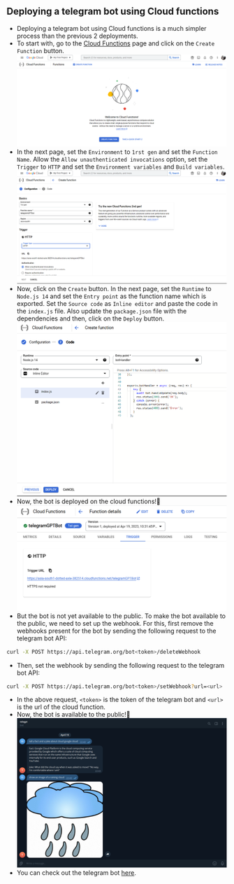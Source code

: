 ## Deploying a telegram bot using Cloud functions

* Deploying a telegram bot using Cloud functions is a much simpler process than the previous 2 deployments.
* To start with, go to the [Cloud Functions](https://console.cloud.google.com/functions/list) page and click on the `Create Function` button.
![cloud-build-home](assets/23.png)
* In the next page, set the `Environment` to `1rst gen` and set the `Function Name`. Allow the `Allow unauthenticated invocations` option, set the `Trigger` to `HTTP` and set the `Environment variables` and `Build variables`.
![cloud-build-new](assets/24.png)
* Now, click on the `Create` button. In the next page, set the `Runtime` to `Node.js 14` and set the `Entry point` as the function name which is exported. Set the `Source code` as `Inline editor` and paste the code in the `index.js` file. Also update the `package.json` file with the dependencies and then, click on the `Deploy` button.
![cloud-build-new-2](assets/25.png)
* Now, the bot is deployed on the cloud functions!🥳
![cloud-build-new-3](assets/26.png)
* But the bot is not yet available to the public. To make the bot available to the public, we need to set up the webhook. For this, first remove the webhooks present for the bot by sending the following request to the telegram bot API:
```bash
curl -X POST https://api.telegram.org/bot<token>/deleteWebhook
```
* Then, set the webhook by sending the following request to the telegram bot API:
```bash
curl -X POST https://api.telegram.org/bot<token>/setWebhook?url=<url>
```
* In the above request, `<token>` is the token of the telegram bot and `<url>` is the url of the cloud function.
* Now, the bot is available to the public!🥳
![cloud-build-demo](assets/27.png)
* You can check out the telegram bot [here](https://t.me/telegptv1_bot).